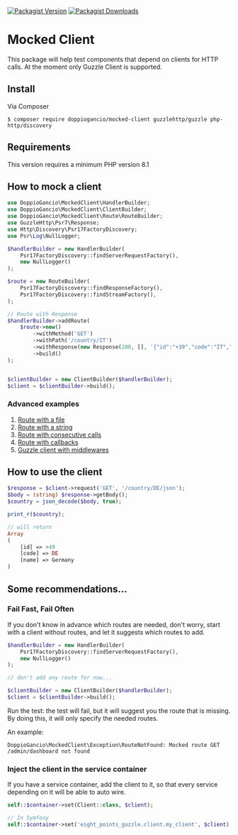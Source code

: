 [![Packagist Version](https://img.shields.io/packagist/v/doppiogancio/mocked-client)](https://packagist.org/packages/doppiogancio/mocked-client)
[![Packagist Downloads](https://img.shields.io/packagist/dm/doppiogancio/mocked-client)](https://packagist.org/packages/doppiogancio/mocked-client)

# Mocked Client
This package will help test components that depend on clients for HTTP calls. At the moment only Guzzle Client is supported.

## Install
Via Composer

```shell
$ composer require doppiogancio/mocked-client guzzlehttp/guzzle php-http/discovery
```

## Requirements
This version requires a minimum PHP version 8.1

## How to mock a client

```php
use DoppioGancio\MockedClient\HandlerBuilder;
use DoppioGancio\MockedClient\ClientBuilder;
use DoppioGancio\MockedClient\Route\RouteBuilder;
use GuzzleHttp\Psr7\Response;
use Http\Discovery\Psr17FactoryDiscovery;
use Psr\Log\NullLogger;

$handlerBuilder = new HandlerBuilder(
    Psr17FactoryDiscovery::findServerRequestFactory(),
    new NullLogger()
);

$route = new RouteBuilder(
    Psr17FactoryDiscovery::findResponseFactory(),
    Psr17FactoryDiscovery::findStreamFactory(),
);

// Route with Response
$handlerBuilder->addRoute(
    $route->new()
        ->withMethod('GET')
        ->withPath('/country/IT')
        ->withResponse(new Response(200, [], '{"id":"+39","code":"IT","name":"Italy"}'))
        ->build()
);


$clientBuilder = new ClientBuilder($handlerBuilder);
$client = $clientBuilder->build();
```

### Advanced examples
1. [Route with a file](./docs/route-with-file-response.md)
2. [Route with a string](./docs/route-with-string-response.md)
3. [Route with consecutive calls](./docs/route-with-consecutive-calls.md)
3. [Route with callbacks](./docs/route-with-callbacks.md)
4. [Guzzle client with middlewares](./docs/route-with-consecutive-calls.md)

## How to use the client
```php
$response = $client->request('GET', '/country/DE/json');
$body = (string) $response->getBody();
$country = json_decode($body, true);

print_r($country);

// will return
Array
(
    [id] => +49
    [code] => DE
    [name] => Germany
)
```

## Some recommendations...
### Fail Fast, Fail Often
If you don't know in advance which routes are needed, don't worry, start with a client without routes, and let it suggests which routes to add.
```php
$handlerBuilder = new HandlerBuilder(
    Psr17FactoryDiscovery::findServerRequestFactory(),
    new NullLogger()
);

// don't add any route for now...

$clientBuilder = new ClientBuilder($handlerBuilder);
$client = $clientBuilder->build();
```

Run the test: the test will fail, but it will suggest you the route that is missing. 
By doing this, it will only specify the needed routes.

An example:
```shell 
DoppioGancio\MockedClient\Exception\RouteNotFound: Mocked route GET /admin/dashboard not found
```

### Inject the client in the service container
If you have a service container, add the client to it, so that every service depending on it will be able to auto wire.
```php
self::$container->set(Client::class, $client);

// In Symfony
self::$container->set('eight_points_guzzle.client.my_client', $client);
```

